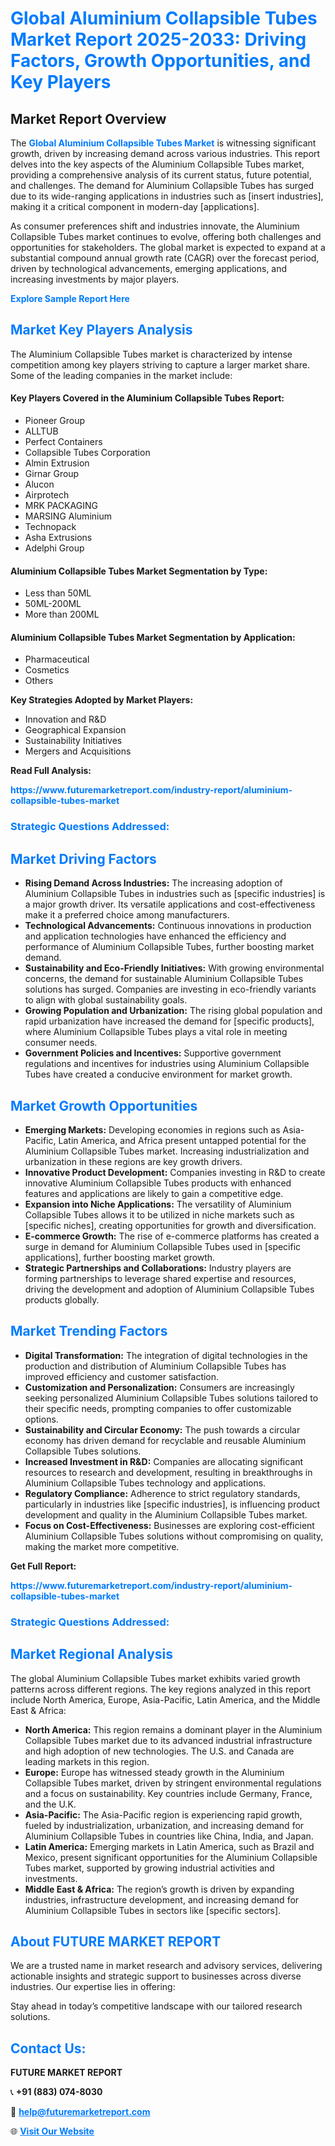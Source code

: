 <h1 style="color: #007BFF;">Global Aluminium Collapsible Tubes Market Report 2025-2033: Driving Factors, Growth Opportunities, and Key Players</h1>

<section id="overview">
<h2>Market Report Overview</h2>
<p>The <a href="https://www.futuremarketreport.com/industry-report/aluminium-collapsible-tubes-market" style="color: #007BFF; text-decoration: none;"><strong>Global Aluminium Collapsible Tubes Market</strong></a> is witnessing significant growth, driven by increasing demand across various industries. This report delves into the key aspects of the Aluminium Collapsible Tubes market, providing a comprehensive analysis of its current status, future potential, and challenges. The demand for Aluminium Collapsible Tubes has surged due to its wide-ranging applications in industries such as [insert industries], making it a critical component in modern-day [applications].</p>
<p>As consumer preferences shift and industries innovate, the Aluminium Collapsible Tubes market continues to evolve, offering both challenges and opportunities for stakeholders. The global market is expected to expand at a substantial compound annual growth rate (CAGR) over the forecast period, driven by technological advancements, emerging applications, and increasing investments by major players.</p>
</section>

<section id="overview">
<p><a href="https://www.futuremarketreport.com/request-sample/reportId=42670" style="color: #007BFF; text-decoration: none;"><strong>Explore Sample Report Here</strong></a></p>
</section>

<section id="key-players">
<h2 style="color: #007BFF;">Market Key Players Analysis</h2>
<p>The Aluminium Collapsible Tubes market is characterized by intense competition among key players striving to capture a larger market share. Some of the leading companies in the market include:</p>
<h4>Key Players Covered in the Aluminium Collapsible Tubes Report:</h4>
<ul><li>Pioneer Group</li><li>ALLTUB</li><li>Perfect Containers</li><li>Collapsible Tubes Corporation</li><li>Almin Extrusion</li><li>Girnar Group</li><li>Alucon</li><li>Airprotech</li><li>MRK PACKAGING</li><li>MARSING Aluminium</li><li>Technopack</li><li>Asha Extrusions</li><li>Adelphi Group</li></ul>
<h4>Aluminium Collapsible Tubes Market Segmentation by Type:</h4>
<ul><li>Less than 50ML</li><li>50ML-200ML</li><li>More than 200ML</li></ul>

<h4>Aluminium Collapsible Tubes Market Segmentation by Application:</h4>
<ul><li>Pharmaceutical</li><li>Cosmetics</li><li>Others</li></ul>
<p><strong>Key Strategies Adopted by Market Players:</strong></p>
<ul>
<li>Innovation and R&D</li>
<li>Geographical Expansion</li>
<li>Sustainability Initiatives</li>
<li>Mergers and Acquisitions</li>
</ul>
</section>

<section>
<p><strong>Read Full Analysis: </strong></p><a href="https://www.futuremarketreport.com/industry-report/aluminium-collapsible-tubes-market" style="color: #007BFF; text-decoration: none;"><strong>https://www.futuremarketreport.com/industry-report/aluminium-collapsible-tubes-market</strong></a>
<h3 style="color: #007BFF;">Strategic Questions Addressed:</h3>
</section>

<section id="driving-factors">
<h2 style="color: #007BFF;">Market Driving Factors</h2>
<ul>
<li><strong>Rising Demand Across Industries:</strong> The increasing adoption of Aluminium Collapsible Tubes in industries such as [specific industries] is a major growth driver. Its versatile applications and cost-effectiveness make it a preferred choice among manufacturers.</li>
<li><strong>Technological Advancements:</strong> Continuous innovations in production and application technologies have enhanced the efficiency and performance of Aluminium Collapsible Tubes, further boosting market demand.</li>
<li><strong>Sustainability and Eco-Friendly Initiatives:</strong> With growing environmental concerns, the demand for sustainable Aluminium Collapsible Tubes solutions has surged. Companies are investing in eco-friendly variants to align with global sustainability goals.</li>
<li><strong>Growing Population and Urbanization:</strong> The rising global population and rapid urbanization have increased the demand for [specific products], where Aluminium Collapsible Tubes plays a vital role in meeting consumer needs.</li>
<li><strong>Government Policies and Incentives:</strong> Supportive government regulations and incentives for industries using Aluminium Collapsible Tubes have created a conducive environment for market growth.</li>
</ul>
</section>

<section id="growth-opportunities">
<h2 style="color: #007BFF;">Market Growth Opportunities</h2>
<ul>
<li><strong>Emerging Markets:</strong> Developing economies in regions such as Asia-Pacific, Latin America, and Africa present untapped potential for the Aluminium Collapsible Tubes market. Increasing industrialization and urbanization in these regions are key growth drivers.</li>
<li><strong>Innovative Product Development:</strong> Companies investing in R&D to create innovative Aluminium Collapsible Tubes products with enhanced features and applications are likely to gain a competitive edge.</li>
<li><strong>Expansion into Niche Applications:</strong> The versatility of Aluminium Collapsible Tubes allows it to be utilized in niche markets such as [specific niches], creating opportunities for growth and diversification.</li>
<li><strong>E-commerce Growth:</strong> The rise of e-commerce platforms has created a surge in demand for Aluminium Collapsible Tubes used in [specific applications], further boosting market growth.</li>
<li><strong>Strategic Partnerships and Collaborations:</strong> Industry players are forming partnerships to leverage shared expertise and resources, driving the development and adoption of Aluminium Collapsible Tubes products globally.</li>
</ul>
</section>

<section id="trending-factors">
<h2 style="color: #007BFF;">Market Trending Factors</h2>
<ul>
<li><strong>Digital Transformation:</strong> The integration of digital technologies in the production and distribution of Aluminium Collapsible Tubes has improved efficiency and customer satisfaction.</li>
<li><strong>Customization and Personalization:</strong> Consumers are increasingly seeking personalized Aluminium Collapsible Tubes solutions tailored to their specific needs, prompting companies to offer customizable options.</li>
<li><strong>Sustainability and Circular Economy:</strong> The push towards a circular economy has driven demand for recyclable and reusable Aluminium Collapsible Tubes solutions.</li>
<li><strong>Increased Investment in R&D:</strong> Companies are allocating significant resources to research and development, resulting in breakthroughs in Aluminium Collapsible Tubes technology and applications.</li>
<li><strong>Regulatory Compliance:</strong> Adherence to strict regulatory standards, particularly in industries like [specific industries], is influencing product development and quality in the Aluminium Collapsible Tubes market.</li>
<li><strong>Focus on Cost-Effectiveness:</strong> Businesses are exploring cost-efficient Aluminium Collapsible Tubes solutions without compromising on quality, making the market more competitive.</li>
</ul>
</section>

<section>
<p><strong>Get Full Report: </strong></p><a href="https://www.futuremarketreport.com/industry-report/aluminium-collapsible-tubes-market" style="color: #007BFF; text-decoration: none;"><strong>https://www.futuremarketreport.com/industry-report/aluminium-collapsible-tubes-market</strong></a>
<h3 style="color: #007BFF;">Strategic Questions Addressed:</h3>
</section>


<section id="regional-analysis">
<h2 style="color: #007BFF;">Market Regional Analysis</h2>
<p>The global Aluminium Collapsible Tubes market exhibits varied growth patterns across different regions. The key regions analyzed in this report include North America, Europe, Asia-Pacific, Latin America, and the Middle East & Africa:</p>
<ul>
<li><strong>North America:</strong> This region remains a dominant player in the Aluminium Collapsible Tubes market due to its advanced industrial infrastructure and high adoption of new technologies. The U.S. and Canada are leading markets in this region.</li>
<li><strong>Europe:</strong> Europe has witnessed steady growth in the Aluminium Collapsible Tubes market, driven by stringent environmental regulations and a focus on sustainability. Key countries include Germany, France, and the U.K.</li>
<li><strong>Asia-Pacific:</strong> The Asia-Pacific region is experiencing rapid growth, fueled by industrialization, urbanization, and increasing demand for Aluminium Collapsible Tubes in countries like China, India, and Japan.</li>
<li><strong>Latin America:</strong> Emerging markets in Latin America, such as Brazil and Mexico, present significant opportunities for the Aluminium Collapsible Tubes market, supported by growing industrial activities and investments.</li>
<li><strong>Middle East & Africa:</strong> The region’s growth is driven by expanding industries, infrastructure development, and increasing demand for Aluminium Collapsible Tubes in sectors like [specific sectors].</li>
</ul>
</section>

<footer>
<h2 style="color: #007BFF;">About FUTURE MARKET REPORT</h2>
<p>We are a trusted name in market research and advisory services, delivering actionable insights and strategic support to businesses across diverse industries. Our expertise lies in offering:</p>

<p>Stay ahead in today’s competitive landscape with our tailored research solutions.</p>

<h2 style="color: #007BFF;">Contact Us:</h2>
<p><strong>FUTURE MARKET REPORT</strong></p>
<p>📞 <strong>+91 (883) 074-8030</strong></p>
<p>📧 <strong><a href="mailto:help@futuremarketreport.com" style="color: #007BFF;">help@futuremarketreport.com</a></strong></p>
<p>🌐 <strong><a href="https://www.futuremarketreport.com/" style="color: #007BFF;">Visit Our Website</a></strong></p>
</footer>